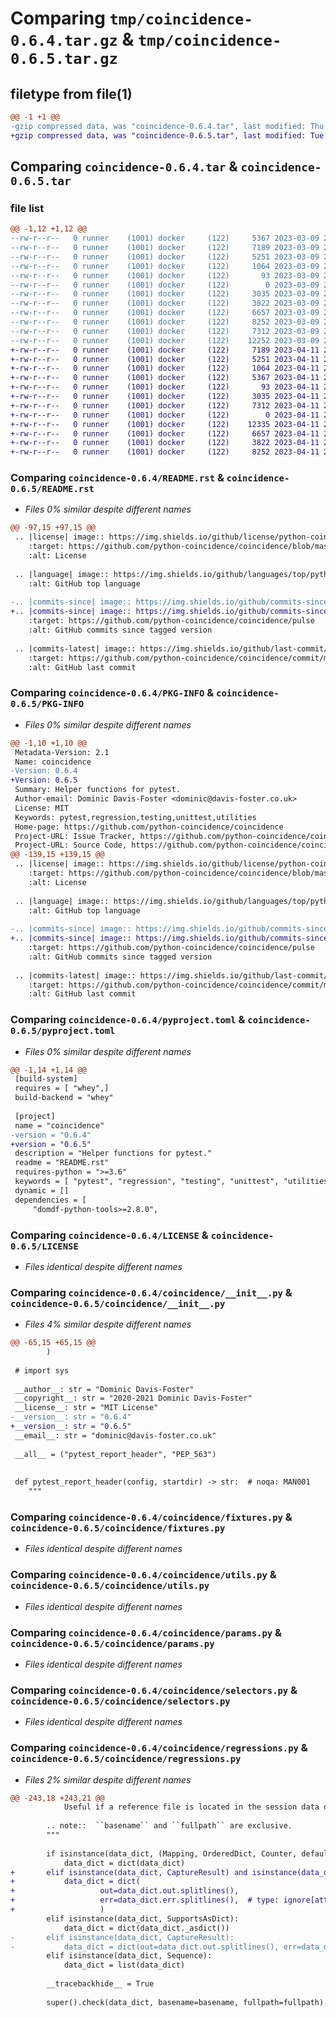# Comparing `tmp/coincidence-0.6.4.tar.gz` & `tmp/coincidence-0.6.5.tar.gz`

## filetype from file(1)

```diff
@@ -1 +1 @@
-gzip compressed data, was "coincidence-0.6.4.tar", last modified: Thu Mar  9 23:25:04 2023, max compression
+gzip compressed data, was "coincidence-0.6.5.tar", last modified: Tue Apr 11 22:50:28 2023, max compression
```

## Comparing `coincidence-0.6.4.tar` & `coincidence-0.6.5.tar`

### file list

```diff
@@ -1,12 +1,12 @@
--rw-r--r--   0 runner    (1001) docker     (122)     5367 2023-03-09 23:25:04.623374 coincidence-0.6.4/README.rst
--rw-r--r--   0 runner    (1001) docker     (122)     7189 2023-03-09 23:25:04.627374 coincidence-0.6.4/PKG-INFO
--rw-r--r--   0 runner    (1001) docker     (122)     5251 2023-03-09 23:25:04.623374 coincidence-0.6.4/pyproject.toml
--rw-r--r--   0 runner    (1001) docker     (122)     1064 2023-03-09 23:25:04.615373 coincidence-0.6.4/LICENSE
--rw-r--r--   0 runner    (1001) docker     (122)       93 2023-03-09 23:25:04.623374 coincidence-0.6.4/requirements.txt
--rw-r--r--   0 runner    (1001) docker     (122)        0 2023-03-09 23:24:31.053344 coincidence-0.6.4/coincidence/py.typed
--rw-r--r--   0 runner    (1001) docker     (122)     3035 2023-03-09 23:24:31.053344 coincidence-0.6.4/coincidence/__init__.py
--rw-r--r--   0 runner    (1001) docker     (122)     3822 2023-03-09 23:24:31.053344 coincidence-0.6.4/coincidence/fixtures.py
--rw-r--r--   0 runner    (1001) docker     (122)     6657 2023-03-09 23:24:31.053344 coincidence-0.6.4/coincidence/utils.py
--rw-r--r--   0 runner    (1001) docker     (122)     8252 2023-03-09 23:24:31.053344 coincidence-0.6.4/coincidence/params.py
--rw-r--r--   0 runner    (1001) docker     (122)     7312 2023-03-09 23:24:31.053344 coincidence-0.6.4/coincidence/selectors.py
--rw-r--r--   0 runner    (1001) docker     (122)    12252 2023-03-09 23:24:31.053344 coincidence-0.6.4/coincidence/regressions.py
+-rw-r--r--   0 runner    (1001) docker     (122)     7189 2023-04-11 22:50:28.710720 coincidence-0.6.5/PKG-INFO
+-rw-r--r--   0 runner    (1001) docker     (122)     5251 2023-04-11 22:50:28.706720 coincidence-0.6.5/pyproject.toml
+-rw-r--r--   0 runner    (1001) docker     (122)     1064 2023-04-11 22:50:28.698720 coincidence-0.6.5/LICENSE
+-rw-r--r--   0 runner    (1001) docker     (122)     5367 2023-04-11 22:50:28.710720 coincidence-0.6.5/README.rst
+-rw-r--r--   0 runner    (1001) docker     (122)       93 2023-04-11 22:50:28.710720 coincidence-0.6.5/requirements.txt
+-rw-r--r--   0 runner    (1001) docker     (122)     3035 2023-04-11 22:49:53.022481 coincidence-0.6.5/coincidence/__init__.py
+-rw-r--r--   0 runner    (1001) docker     (122)     7312 2023-04-11 22:49:53.022481 coincidence-0.6.5/coincidence/selectors.py
+-rw-r--r--   0 runner    (1001) docker     (122)        0 2023-04-11 22:49:53.022481 coincidence-0.6.5/coincidence/py.typed
+-rw-r--r--   0 runner    (1001) docker     (122)    12335 2023-04-11 22:49:53.022481 coincidence-0.6.5/coincidence/regressions.py
+-rw-r--r--   0 runner    (1001) docker     (122)     6657 2023-04-11 22:49:53.022481 coincidence-0.6.5/coincidence/utils.py
+-rw-r--r--   0 runner    (1001) docker     (122)     3822 2023-04-11 22:49:53.022481 coincidence-0.6.5/coincidence/fixtures.py
+-rw-r--r--   0 runner    (1001) docker     (122)     8252 2023-04-11 22:49:53.022481 coincidence-0.6.5/coincidence/params.py
```

### Comparing `coincidence-0.6.4/README.rst` & `coincidence-0.6.5/README.rst`

 * *Files 0% similar despite different names*

```diff
@@ -97,15 +97,15 @@
 .. |license| image:: https://img.shields.io/github/license/python-coincidence/coincidence
 	:target: https://github.com/python-coincidence/coincidence/blob/master/LICENSE
 	:alt: License
 
 .. |language| image:: https://img.shields.io/github/languages/top/python-coincidence/coincidence
 	:alt: GitHub top language
 
-.. |commits-since| image:: https://img.shields.io/github/commits-since/python-coincidence/coincidence/v0.6.4
+.. |commits-since| image:: https://img.shields.io/github/commits-since/python-coincidence/coincidence/v0.6.5
 	:target: https://github.com/python-coincidence/coincidence/pulse
 	:alt: GitHub commits since tagged version
 
 .. |commits-latest| image:: https://img.shields.io/github/last-commit/python-coincidence/coincidence
 	:target: https://github.com/python-coincidence/coincidence/commit/master
 	:alt: GitHub last commit
```

### Comparing `coincidence-0.6.4/PKG-INFO` & `coincidence-0.6.5/PKG-INFO`

 * *Files 0% similar despite different names*

```diff
@@ -1,10 +1,10 @@
 Metadata-Version: 2.1
 Name: coincidence
-Version: 0.6.4
+Version: 0.6.5
 Summary: Helper functions for pytest.
 Author-email: Dominic Davis-Foster <dominic@davis-foster.co.uk>
 License: MIT
 Keywords: pytest,regression,testing,unittest,utilities
 Home-page: https://github.com/python-coincidence/coincidence
 Project-URL: Issue Tracker, https://github.com/python-coincidence/coincidence/issues
 Project-URL: Source Code, https://github.com/python-coincidence/coincidence
@@ -139,15 +139,15 @@
 .. |license| image:: https://img.shields.io/github/license/python-coincidence/coincidence
 	:target: https://github.com/python-coincidence/coincidence/blob/master/LICENSE
 	:alt: License
 
 .. |language| image:: https://img.shields.io/github/languages/top/python-coincidence/coincidence
 	:alt: GitHub top language
 
-.. |commits-since| image:: https://img.shields.io/github/commits-since/python-coincidence/coincidence/v0.6.4
+.. |commits-since| image:: https://img.shields.io/github/commits-since/python-coincidence/coincidence/v0.6.5
 	:target: https://github.com/python-coincidence/coincidence/pulse
 	:alt: GitHub commits since tagged version
 
 .. |commits-latest| image:: https://img.shields.io/github/last-commit/python-coincidence/coincidence
 	:target: https://github.com/python-coincidence/coincidence/commit/master
 	:alt: GitHub last commit
```

### Comparing `coincidence-0.6.4/pyproject.toml` & `coincidence-0.6.5/pyproject.toml`

 * *Files 0% similar despite different names*

```diff
@@ -1,14 +1,14 @@
 [build-system]
 requires = [ "whey",]
 build-backend = "whey"
 
 [project]
 name = "coincidence"
-version = "0.6.4"
+version = "0.6.5"
 description = "Helper functions for pytest."
 readme = "README.rst"
 requires-python = ">=3.6"
 keywords = [ "pytest", "regression", "testing", "unittest", "utilities",]
 dynamic = []
 dependencies = [
     "domdf-python-tools>=2.8.0",
```

### Comparing `coincidence-0.6.4/LICENSE` & `coincidence-0.6.5/LICENSE`

 * *Files identical despite different names*

### Comparing `coincidence-0.6.4/coincidence/__init__.py` & `coincidence-0.6.5/coincidence/__init__.py`

 * *Files 4% similar despite different names*

```diff
@@ -65,15 +65,15 @@
 		)
 
 # import sys
 
 __author__: str = "Dominic Davis-Foster"
 __copyright__: str = "2020-2021 Dominic Davis-Foster"
 __license__: str = "MIT License"
-__version__: str = "0.6.4"
+__version__: str = "0.6.5"
 __email__: str = "dominic@davis-foster.co.uk"
 
 __all__ = ("pytest_report_header", "PEP_563")
 
 
 def pytest_report_header(config, startdir) -> str:  # noqa: MAN001
 	"""
```

### Comparing `coincidence-0.6.4/coincidence/fixtures.py` & `coincidence-0.6.5/coincidence/fixtures.py`

 * *Files identical despite different names*

### Comparing `coincidence-0.6.4/coincidence/utils.py` & `coincidence-0.6.5/coincidence/utils.py`

 * *Files identical despite different names*

### Comparing `coincidence-0.6.4/coincidence/params.py` & `coincidence-0.6.5/coincidence/params.py`

 * *Files identical despite different names*

### Comparing `coincidence-0.6.4/coincidence/selectors.py` & `coincidence-0.6.5/coincidence/selectors.py`

 * *Files identical despite different names*

### Comparing `coincidence-0.6.4/coincidence/regressions.py` & `coincidence-0.6.5/coincidence/regressions.py`

 * *Files 2% similar despite different names*

```diff
@@ -243,18 +243,21 @@
 			Useful if a reference file is located in the session data dir, for example.
 
 		.. note::  ``basename`` and ``fullpath`` are exclusive.
 		"""
 
 		if isinstance(data_dict, (Mapping, OrderedDict, Counter, defaultdict, MappingProxyType, ChainMap)):
 			data_dict = dict(data_dict)
+		elif isinstance(data_dict, CaptureResult) and isinstance(data_dict.out, str):
+			data_dict = dict(
+					out=data_dict.out.splitlines(),
+					err=data_dict.err.splitlines(),  # type: ignore[attr-defined]
+					)
 		elif isinstance(data_dict, SupportsAsDict):
 			data_dict = dict(data_dict._asdict())
-		elif isinstance(data_dict, CaptureResult):
-			data_dict = dict(out=data_dict.out.splitlines(), err=data_dict.err.splitlines())
 		elif isinstance(data_dict, Sequence):
 			data_dict = list(data_dict)
 
 		__tracebackhide__ = True
 
 		super().check(data_dict, basename=basename, fullpath=fullpath)
```

